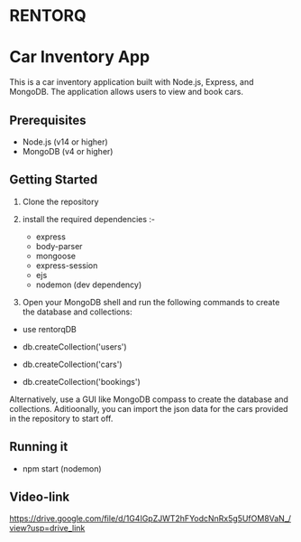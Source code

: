 # RENTORQ
# Car Inventory App

This is a car inventory application built with Node.js, Express, and MongoDB. The application allows users to view and book cars.

## Prerequisites

- Node.js (v14 or higher)
- MongoDB (v4 or higher)

## Getting Started

 1. Clone the repository

 2. install the required dependencies :-

    - express
    - body-parser
    - mongoose
    - express-session
    - ejs
    - nodemon (dev dependency)

3. Open your MongoDB shell and run the following commands to create the database and collections:

  - use rentorqDB

  - db.createCollection('users')
  - db.createCollection('cars')
  - db.createCollection('bookings')

Alternatively, use a GUI like MongoDB compass to create the database and collections.
Aditioonally, you can import the json data for the cars provided in the repository to start off.

## Running it

- npm start (nodemon)

## Video-link

https://drive.google.com/file/d/1G4IGpZJWT2hFYodcNnRx5g5UfOM8VaN_/view?usp=drive_link

 

